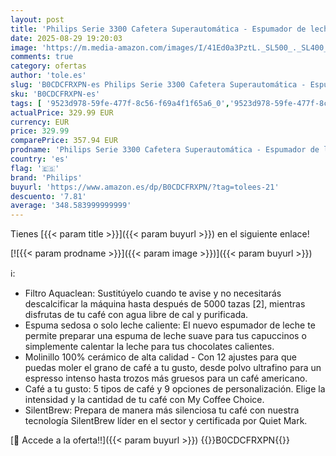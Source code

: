 ```yaml
---
layout: post
title: 'Philips Serie 3300 Cafetera Superautomática - Espumador de leche clásico  5 tipos de café personalizables  Extracción silenciosa SilentBrew  Display táctil. Cromo negro  EP3326/90 '
date: 2025-08-29 19:20:03
image: 'https://m.media-amazon.com/images/I/41Ed0a3PztL._SL500_._SL400_.jpg'
comments: true
category: ofertas
author: 'tole.es'
slug: 'B0CDCFRXPN-es Philips Serie 3300 Cafetera Superautomática - Espumador de...'
sku: 'B0CDCFRXPN-es'
tags: [ '9523d978-59fe-477f-8c56-f69a4f1f65a6_0','9523d978-59fe-477f-8c56-f69a4f1f65a6_1201','Arborist Merchandising Root','Cafeteras automáticas','GLLevelVersuni','Hogar y cocina','Máquinas cafeteras','Self Service','Special Features Stores','Utensilios para café y té','cafetera','philips','🇪🇸', ]
actualPrice: 329.99 EUR
currency: EUR
price: 329.99
comparePrice: 357.94 EUR
prodname: 'Philips Serie 3300 Cafetera Superautomática - Espumador de leche clásico  5 tipos de café personalizables  Extracción silenciosa SilentBrew  Display táctil. Cromo negro  EP3326/90 '
country: 'es'
flag: '🇪🇸'
brand: 'Philips'
buyurl: 'https://www.amazon.es/dp/B0CDCFRXPN/?tag=tolees-21'
descuento: '7.81'
average: '348.583999999999'
---
```


Tienes [{{< param title >}}]({{< param buyurl >}}) en el siguiente enlace!

[![{{< param prodname >}}]({{< param image >}})]({{< param buyurl >}})

ℹ️:

- Filtro Aquaclean: Sustitúyelo cuando te avise y no necesitarás descalcificar la máquina hasta después de 5000 tazas [2], mientras disfrutas de tu café con agua libre de cal y purificada.
- Espuma sedosa o solo leche caliente: El nuevo espumador de leche te permite preparar una espuma de leche suave para tus capuccinos o simplemente calentar la leche para tus chocolates calientes.
- Molinillo 100% cerámico de alta calidad - Con 12 ajustes para que puedas moler el grano de café a tu gusto, desde polvo ultrafino para un espresso intenso hasta trozos más gruesos para un café americano.
- Café a tu gusto: 5 tipos de café y 9 opciones de personalización. Elige la intensidad y la cantidad de tu café con My Coffee Choice.
- SilentBrew: Prepara de manera más silenciosa tu café con nuestra tecnología SilentBrew líder en el sector y certificada por Quiet Mark.

[🛒 Accede a la oferta!!]({{< param buyurl >}})
{{<world>}}B0CDCFRXPN{{</world>}}
